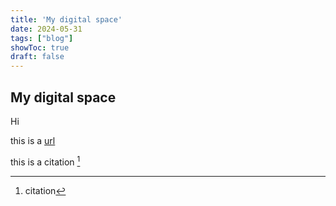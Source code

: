 ```yaml
---
title: 'My digital space'
date: 2024-05-31
tags: ["blog"]
showToc: true
draft: false
---
```


## My digital space

Hi

this is a [url](https://github.com/gohugoio/hugo)

this is a citation [^1]

[^1]: citation
